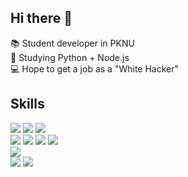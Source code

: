 ## Hi there 👋

📚 Student developer in PKNU</br>
🌱 Studying Python + Node.js</br>
💻 Hope to get a job as a "White Hacker"</br>

## Skills
<div>
<img src="https://img.shields.io/badge/Windows-0078D6?style=flat-square&logo=windows&logoColor=white"/>
<img src="https://img.shields.io/badge/Arduino-00979D?style=flat-square&logo=Arduino&logoColor=white"/>
<img src="https://img.shields.io/badge/Discord-7289DA?style=flat-square&logo=discord&logoColor=white"/>
</br>

<img src="https://img.shields.io/badge/Python-3776AB?style=flat-square&logo=python&logoColor=white"/>
<img src="https://img.shields.io/badge/C-00599C?style=flat-square&logo=c&logoColor=white"/>
<img src="https://img.shields.io/badge/HTML5-E34F26?style=flat-square&logo=html5&logoColor=white"/>
<img src="https://img.shields.io/badge/CSS3-1572B6?style=flat-square&logo=css3&logoColor=white"/>
</br>

<img src="https://img.shields.io/badge/Node.js-339933?style=flat-square&logo=nodedotjs&logoColor=white"/>
</br>

<img src="https://img.shields.io/badge/Visual_Studio_Code-0078D4?style=flat-square&logo=visual%20studio%20code&logoColor=white"/>
<img src="https://img.shields.io/badge/Arduino_IDE-00979D?style=flat-square&logo=arduino&logoColor=white"/>

</div>

